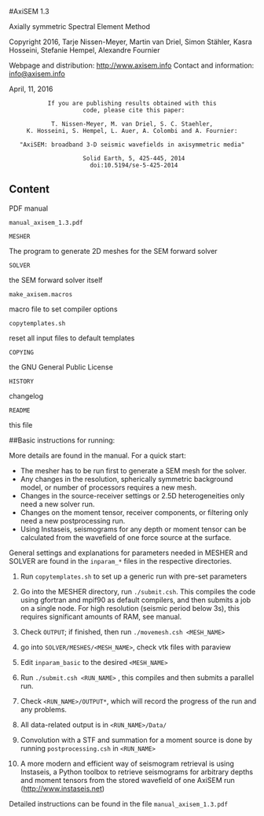 #AxiSEM 1.3
 
Axially symmetric Spectral Element Method

Copyright 2016, Tarje Nissen-Meyer, Martin van Driel, Simon Stähler, Kasra Hosseini, Stefanie Hempel, Alexandre Fournier


Webpage and distribution: http://www.axisem.info
Contact and information:  info@axisem.info

April, 11, 2016 


               If you are publishing results obtained with this
                         code, please cite this paper:

                T. Nissen-Meyer, M. van Driel, S. C. Staehler,
         K. Hosseini, S. Hempel, L. Auer, A. Colombi and A. Fournier:

       "AxiSEM: broadband 3-D seismic wavefields in axisymmetric media"

                         Solid Earth, 5, 425-445, 2014
                           doi:10.5194/se-5-425-2014


## Content 

PDF manual
```
manual_axisem_1.3.pdf
```

```
MESHER              
```
The program to generate 2D meshes for the SEM forward solver

```
SOLVER
```
the SEM forward solver itself

```
make_axisem.macros 
```
macro file to set compiler options

```
copytemplates.sh 
```
reset all input files to default templates 

```
COPYING  
```
the GNU General Public License

```
HISTORY 
```
changelog

```
README
```
this file

##Basic instructions for running:

More details are found in the manual. For a quick start:

 - The mesher has to be run first to generate a SEM mesh for the solver. 
 - Any changes in the resolution, spherically symmetric background model, or number 
   of processors requires a new mesh. 
 - Changes in the source-receiver settings or 2.5D heterogeneities only need a new solver run.
 - Changes on the moment tensor, receiver components, or filtering only need a new postprocessing run.
 - Using Instaseis, seismograms for any depth or moment tensor can be calculated from the wavefield of one force source at the surface.

General settings and explanations for parameters needed in MESHER and SOLVER 
are found in the `inparam_*` files in the respective directories. 

1) Run `copytemplates.sh` to set up a generic run with pre-set parameters

2) Go into the MESHER directory, run `./submit.csh`. This compiles the code using
gfortran and mpif90 as default compilers, and then submits a job on a single node. 
For high resolution (seismic period below 3s), this requires significant amounts 
of RAM, see manual.

3) Check `OUTPUT`; if finished, then run `./movemesh.csh <MESH_NAME>`

4) go into `SOLVER/MESHES/<MESH_NAME>`, check vtk files with paraview

5) Edit `inparam_basic` to the desired `<MESH_NAME>`

6) Run `./submit.csh <RUN_NAME>` , this compiles and then submits a parallel run.

7) Check `<RUN_NAME>/OUTPUT*`, which will record the progress of the run and any problems.

8) All data-related output is in `<RUN_NAME>/Data/`

9) Convolution with a STF and summation for a moment source is done by running
   `postprocessing.csh` in `<RUN_NAME>`

10) A more modern and efficient way of seismogram retrieval is using Instaseis,
    a Python toolbox to retrieve seismograms for arbitrary depths and moment
    tensors from the stored wavefield of one AxiSEM run (http://www.instaseis.net)

Detailed instructions can be found in the file `manual_axisem_1.3.pdf`


